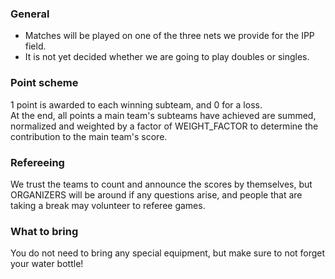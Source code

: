 ### General

- Matches will be played on one of the three nets we provide for the IPP field.
- It is not yet decided whether we are going to play doubles or singles.
<!-- - Each main team will send out a few subteams, with **2** players on each subteam. The reserve players might be called in if a player becomes unavailable.
- Each subteam will play two matches, one against a different main team's subteam. -->

### Point scheme

1 point is awarded to each winning subteam, and 0 for a loss.\
At the end, all points a main team's subteams have achieved are summed, normalized and weighted by a factor of WEIGHT_FACTOR to determine the contribution to the main team's score.

### Refereeing

We trust the teams to count and announce the scores by themselves, but ORGANIZERS will be around if any questions arise, and people that are taking a break may volunteer to referee games.

### What to bring

You do not need to bring any special equipment, but make sure to not forget your water bottle!
